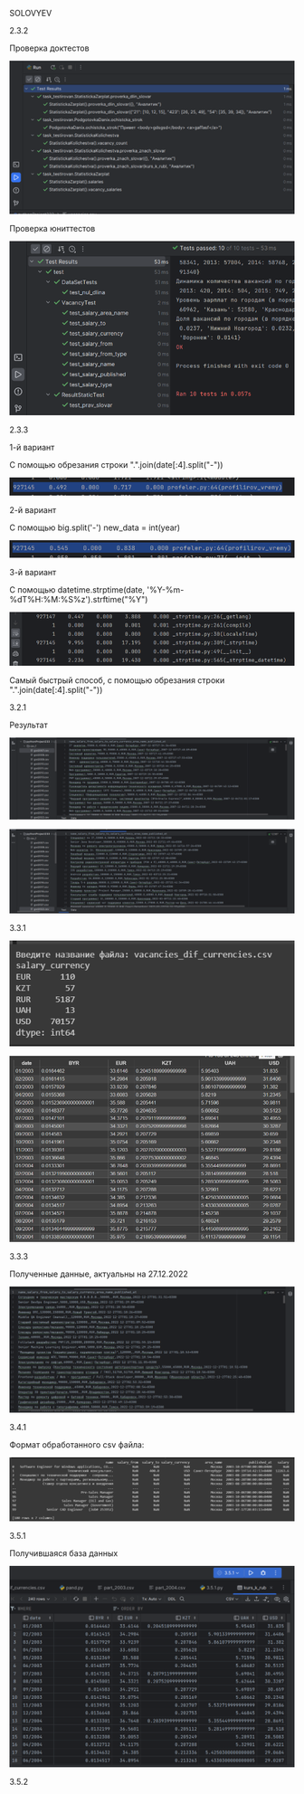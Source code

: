 SOLOVYEV

2.3.2

Проверка доктестов

![](png/z2.3.21.png)

Проверка юниттестов

![](png/z2.3.22.png)

2.3.3

1-й вариант

С помощью обрезания строки ".".join(date[:4].split("-"))

![](png/2.3.31.png)

2-й вариант

С помощью big.split('-') new_data = int(year)

![](png/2.3.32.png)

3-й вариант

С помощью datetime.strptime(date, '%Y-%m-%dT%H:%M:%S%z').strftime("%Y")

![](png/2.3.33.png)

Самый быстрый способ, с помощью обрезания строки ".".join(date[:4].split("-"))

3.2.1

Результат

![](png/3.2.11.png)

![](png/3.2.12.png)

3.3.1

![](png/3.3.11.png)

![](png/3.3.12.png)

3.3.3

Полученные данные, актуальны на 27.12.2022

![](png/3.3.31.png)

3.4.1

Формат обработанного csv файла:

![](png/3.4.11.png)

3.5.1

Получившаяся база данных

![](png/3.5.11.png)

3.5.2



